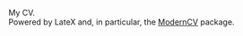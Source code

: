 My CV.  
Powered by LateX and, in particular, the [ModernCV](http://tug.ctan.org/tex-archive/macros/latex/contrib/moderncv/) package.
